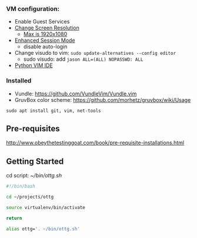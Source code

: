### VM configuration:
* Enable Guest Services
* [Change Screen Resolution](https://metinsaylan.com/8991/how-to-change-screen-resolution-on-ubuntu-18-04-in-hyper-v/)
    * [Max is 1920x1080](https://superuser.com/questions/518484/how-can-i-increase-the-hyper-v-display-resolution)
* [Enhanced Session Mode](https://medium.com/@francescotonini/how-to-install-ubuntu-20-04-on-hyper-v-with-enhanced-session-b20a269a5fa7)
    * disable auto-login
 * Change visudo to vim: `sudo update-alternatives --config editor`
     * sudo visudo:
         add `jason ALL=(ALL) NOPASSWD: ALL`
* [Python VIM IDE](https://realpython.com/vim-and-python-a-match-made-in-heaven/)

### Installed
* Vundle: https://github.com/VundleVim/Vundle.vim
* GruvBox color scheme: https://github.com/morhetz/gruvbox/wiki/Usage
``` shell
sudo apt install git, vim, net-tools
```
## Pre-requisites

http://www.obeythetestinggoat.com/book/pre-requisite-installations.html

## Getting Started
cd script:
*~/bin/ottg.sh*
```bash
#!/bin/bash

cd ~/projects/ottg

source virtualenv/bin/activate

return
```
```bash
alias ottg='. ~/bin/ottg.sh'
```
<!--stackedit_data:
eyJoaXN0b3J5IjpbLTE3NjA4ODk1OTIsLTEyODUxMDU1NzEsLT
IwMjU4NDMyMTksLTEyMzg1NjczNTUsLTExNzEwMzgwNzEsMTcw
MjkxNzk3OSwtMTI2Mjk5MjQxNiwtNzk1NjY1MzMzLDIwMDI2Nz
AzODgsNjg2NjAyNzk1LDczMDk5ODExNl19
-->